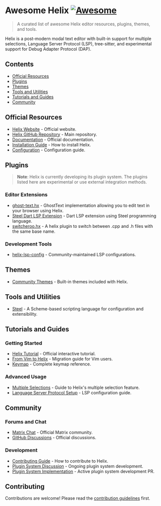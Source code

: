 # Awesome Helix [![Awesome](https://awesome.re/badge.svg)](https://awesome.re)

> A curated list of awesome Helix editor resources, plugins, themes, and tools.

Helix is a post-modern modal text editor with built-in support for multiple selections, Language Server Protocol (LSP), tree-sitter, and experimental support for Debug Adapter Protocol (DAP).

## Contents

- [Official Resources](#official-resources)
- [Plugins](#plugins)
- [Themes](#themes)
- [Tools and Utilities](#tools-and-utilities)
- [Tutorials and Guides](#tutorials-and-guides)
- [Community](#community)

## Official Resources

- [Helix Website](https://helix-editor.com/) - Official website.
- [Helix GitHub Repository](https://github.com/helix-editor/helix) - Main repository.
- [Documentation](https://docs.helix-editor.com/) - Official documentation.
- [Installation Guide](https://docs.helix-editor.com/install.html) - How to install Helix.
- [Configuration](https://docs.helix-editor.com/configuration.html) - Configuration guide.

## Plugins

> **Note**: Helix is currently developing its plugin system. The plugins listed here are experimental or use external integration methods.

### Editor Extensions

- [ghost-text.hx](https://github.com/nik-rev/ghost-text.hx) - GhostText implementation allowing you to edit text in your browser using Helix.
- [Steel Dart LSP Extension](https://github.com/mattwparas/steel/discussions/416#discussioncomment-13489298) - Dart LSP extension using Steel programming language.
- [switcheroo.hx](https://github.com/godalming123/switcheroo.hx) - A helix plugin to switch between .cpp and .h files with the same base name.

### Development Tools

- [helix-lsp-config](https://github.com/helix-editor/helix/wiki/Language-Server-Configurations) - Community-maintained LSP configurations.

## Themes

- [Community Themes](https://github.com/helix-editor/helix/wiki/Themes) - Built-in themes included with Helix.

## Tools and Utilities

- [Steel](https://github.com/mattwparas/steel) - A Scheme-based scripting language for configuration and extensibility.

## Tutorials and Guides

### Getting Started

- [Helix Tutorial](https://helix-editor.vercel.app/start-here/basics) - Official interactive tutorial.
- [From Vim to Helix](https://docs.helix-editor.com/from-vim.html) - Migration guide for Vim users.
- [Keymap](https://docs.helix-editor.com/keymap.html) - Complete keymap reference.

### Advanced Usage

- [Multiple Selections](https://docs.helix-editor.com/usage.html#multiple-selections) - Guide to Helix's multiple selection feature.
- [Language Server Protocol Setup](https://github.com/helix-editor/helix/wiki/How-to-install-the-default-language-servers) - LSP configuration guide.

## Community

### Forums and Chat

- [Matrix Chat](https://matrix.to/#/#helix-community:matrix.org) - Official Matrix community.
- [GitHub Discussions](https://github.com/helix-editor/helix/discussions) - Official discussions.

### Development

- [Contributing Guide](https://github.com/helix-editor/helix/blob/master/docs/CONTRIBUTING.md) - How to contribute to Helix.
- [Plugin System Discussion](https://github.com/helix-editor/helix/discussions/3806) - Ongoing plugin system development.
- [Plugin System Implementation](https://github.com/helix-editor/helix/pull/8675) - Active plugin system development PR.

## Contributing

Contributions are welcome! Please read the [contribution guidelines](contributing.md) first.

